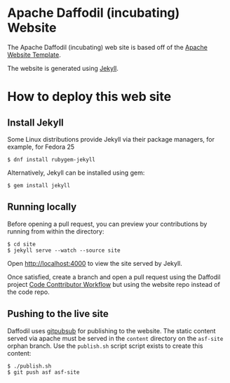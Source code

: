 <!--
{% comment %}
Licensed to the Apache Software Foundation (ASF) under one or more
contributor license agreements.  See the NOTICE file distributed with
this work for additional information regarding copyright ownership.
The ASF licenses this file to you under the Apache License, Version 2.0
(the "License"); you may not use this file except in compliance with
the License.  You may obtain a copy of the License at

http://www.apache.org/licenses/LICENSE-2.0

Unless required by applicable law or agreed to in writing, software
distributed under the License is distributed on an "AS IS" BASIS,
WITHOUT WARRANTIES OR CONDITIONS OF ANY KIND, either express or implied.
See the License for the specific language governing permissions and
limitations under the License.
{% endcomment %}
-->

# Apache Daffodil (incubating) Website

The Apache Daffodil (incubating) web site is based off of the [Apache Website Template](https://github.com/apache/apache-website-template).

The website is generated using [Jekyll](https://jekyllrb.com/).

# How to deploy this web site

## Install Jekyll

Some Linux distributions provide Jekyll via their package managers, for example, for Fedora 25

    $ dnf install rubygem-jekyll

Alternatively, Jekyll can be installed using gem:

    $ gem install jekyll

## Running locally

Before opening a pull request, you can preview your contributions by
running from within the directory:

    $ cd site
    $ jekyll serve --watch --source site

Open [http://localhost:4000](http://localhost:4000) to view the site served by Jekyll.

Once satisfied, create a branch and open a pull request using the Daffodil
project [Code Conttributor Workflow](https://cwiki.apache.org/confluence/display/DAFFODIL/Code+Contributor+Workflow)
but using the website repo instead of the code repo.

## Pushing to the live site

Daffodil uses [gitpubsub](https://www.apache.org/dev/gitpubsub.html) for
publishing to the website. The static content served via apache must be served
in the ``content`` directory on the ``asf-site`` orphan branch. Use the
``publish.sh`` script script exists to create this content:

    $ ./publish.sh
    $ git push asf asf-site
